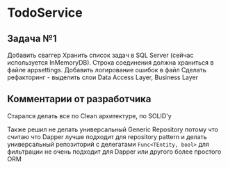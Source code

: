 # TodoService
## Задача №1

Добавить сваггер
Хранить список задач в SQL Server (сейчас используется InMemoryDB). Строка соединения должна храниться в файле appsettings.
Добавить логирование ошибок в файл
Сделать рефакторинг - выделить слои Data Access Layer, Business Layer

## Комментарии от разработчика
Старался делать все по Clean архитектуре, по SOLID'у

Также решил не делать универсальный Generic Repository потому что считаю что Dapper лучше подходит для repository pattern и делать универсальный репозиторий с делегатами `Func<TEntity, bool>` для фильтрации не очень подходит для Dapper или другого более простого ORM
